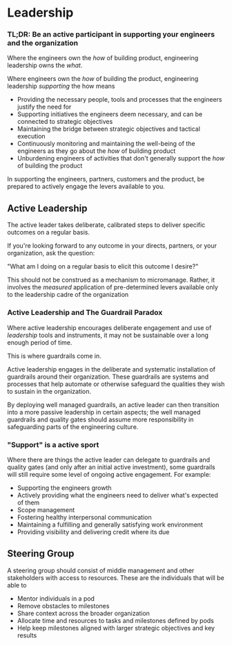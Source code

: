 # Leadership

### TL;DR: Be an active participant in supporting your engineers and the organization

Where the engineers own the _how_ of building product, engineering leadership owns the _what_. 

Where engineers own the _how_ of building the product, engineering leadership _supporting_ the how means

- Providing the necessary people, tools and processes that the engineers justify the need for
- Supporting initiatives the engineers deem necessary, and can be connected to strategic objectives
- Maintaining the bridge between strategic objectives and tactical execution
- Continuously monitoring and maintaining the well-being of the engineers as they go about the _how_ of building product
- Unburdening engineers of activities that don't generally support the _how_ of building the product

In supporting the engineers, partners, customers and the product, be prepared to actively engage the levers available to you.

## Active Leadership
The active leader takes deliberate, calibrated steps to deliver specific outcomes on a regular basis.

If you're looking forward to any outcome in your directs, partners, or your organization, ask the question:

"What am I doing on a regular basis to elicit this outcome I desire?" 

This should not be construed as a mechanism to micromanage. Rather, it involves the *measured* application of  pre-determined levers available only to the leadership cadre of the organization

### Active Leadership and The Guardrail Paradox
Where active leadership encourages deliberate engagement and use of *leadership* tools and instruments, it may not be sustainable over a long enough period of time.

This is where guardrails come in.

Active leadership engages in the deliberate and systematic installation of guardrails around their organization. These guardrails are systems and processes that help automate or otherwise safeguard the qualities they wish to sustain in the organization.

By deploying well managed guardrails, an active leader can then transition into a more passive leadership in certain aspects; the well managed guardrails and quality gates should assume more responsibility in safeguarding parts of the engineering culture.

### "Support" is a active sport
Where there are things the active leader can delegate to guardrails and quality gates (and only after an initial active investment), some guardrails will still require some level of ongoing active engagement. For example:

- Supporting the engineers growth
- Actively providing what the engineers need to deliver what's expected of them
- Scope management
- Fostering healthy interpersonal communication
- Maintaining a fulfilling and generally satisfying work environment
- Providing visibility and delivering credit where its due

## Steering Group
A steering group should consist of middle management and other stakeholders with access to resources. These are the individuals that will be able to

- Mentor individuals in a pod 	
- Remove obstacles to milestones
- Share context across the broader organization 	
- Allocate time and resources to tasks and milestones defined by pods
- Help keep milestones aligned with larger strategic objectives and key results


